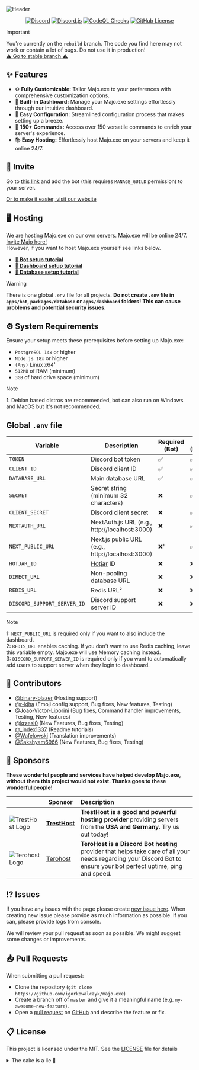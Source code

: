 ![Header](https://github.com/IgorKowalczyk/majo.exe/assets/49127376/8fd53e0b-1902-460c-9d6c-7d42ea84f8bb)

<p align="center">
 <a href="https://majoexe.xyz/server"><img src="https://img.shields.io/discord/666599184844980224?color=%234552ef&logo=discord&label=Discord&style=flat&logoColor=fff" alt="Discord" /></a>
 <a href="https://www.npmjs.com/package/discord.js"><img src="https://img.shields.io/badge/Discord.js-v14-%234552ef?style=flat&logo=npm&logoColor=fff" alt="Discord.js" /></a>
 <a href="https://majoexe.xyz/"><img src="https://img.shields.io/github/actions/workflow/status/igorkowalczyk/majo.exe/codeql-analysis.yml?branch=rebuild&style=flat&label=CodeQL&logo=github&color=%234552ef" alt="CodeQL Checks" /></a>
 <a href="https://majoexe.xyz"><img src="https://img.shields.io/github/license/igorkowalczyk/majo.exe?style=flat&;logo=github&label=License&color=%234552ef" alt="GitHub License" /></a>
</p>

> [!IMPORTANT]
> You're currently on the <code>rebuild</code> branch. The code you find here may not work or contain a lot of bugs. Do not use it in production!  
> [⚠️ Go to stable branch ⚠️](https://github.com/IgorKowalczyk/majo.exe/tree/master)

## ✨ Features

- ⚙️ **Fully Customizable:** Tailor Majo.exe to your preferences with comprehensive customization options.
- 🌆 **Built-in Dashboard:** Manage your Majo.exe settings effortlessly through our intuitive dashboard.
- 📝 **Easy Configuration:** Streamlined configuration process that makes setting up a breeze.
- 💯 **150+ Commands:** Access over 150 versatile commands to enrich your server's experience.
- 📚 **Easy Hosting:** Effortlessly host Majo.exe on your servers and keep it online 24/7.

## 🔗 Invite

Go to [this link](https://discord.com/oauth2/authorize/?permissions=4294967287&scope=bot%20applications.commands&client_id=949342410150924319) and add the bot (this requires `MANAGE_GUILD` permission) to your server.

[Or to make it easier, visit our website](https://beta.majoexe.xyz/)

## 🖥️ Hosting

We are hosting Majo.exe on our own servers. Majo.exe will be online 24/7. [Invite Majo here!](https://beta.majoexe.xyz/api/invite)  
However, if you want to host Majo.exe yourself see links below.

- **[🤖 Bot setup tutorial](/apps/bot/README.md)**
- **[🔩 Dashboard setup tutorial](/apps/dashboard/README.md)**
- **[📝 Database setup tutorial](/packages/database/README.md)**

> [!WARNING]
> There is one global `.env` file for all projects. **Do not create `.env` file in `apps/bot`, `packages/database` or `apps/dashboard` folders!** **This can cause problems and potential security issues.**

## ⚙️ System Requirements

Ensure your setup meets these prerequisites before setting up Majo.exe:

- `PostgreSQL 14x` or higher
- `Node.js 18x` or higher
- `(Any)` Linux x64¹
- `512MB` of RAM (minimum)
- `3GB` of hard drive space (minimum)

> [!NOTE]
> 1: Debian based distros are recommended, bot can also run on Windows and MacOS but it's not recommended.

## Global `.env` file

| Variable                    | Description                                      | Required (Bot) | Required (Dashboard) |
| --------------------------- | ------------------------------------------------ | -------------- | -------------------- |
| `TOKEN`                     | Discord bot token                                | ✅             | ✅                   |
| `CLIENT_ID`                 | Discord client ID                                | ✅             | ✅                   |
| `DATABASE_URL`              | Main database URL                                | ✅             | ✅                   |
| `SECRET`                    | Secret string (minimum 32 characters)            | ❌             | ✅                   |
| `CLIENT_SECRET`             | Discord client secret                            | ❌             | ✅                   |
| `NEXTAUTH_URL`              | NextAuth.js URL (e.g., http://localhost:3000)    | ❌             | ✅                   |
| `NEXT_PUBLIC_URL`           | Next.js public URL (e.g., http://localhost:3000) | ❌¹            | ✅                   |
| `HOTJAR_ID`                 | [Hotjar](https://hotjar.com) ID                  | ❌             | ❌                   |
| `DIRECT_URL`                | Non-pooling database URL                         | ❌             | ❌                   |
| `REDIS_URL`                 | Redis URL²                                       | ❌             | ❌                   |
| `DISCORD_SUPPORT_SERVER_ID` | Discord support server ID                        | ❌             | ❌³                  |

<!-- prettier-ignore-start -->
> [!NOTE]
> 1: `NEXT_PUBLIC_URL` is required only if you want to also include the dashboard.  
> 2: `REDIS_URL` enables caching. If you don't want to use Redis caching, leave this variable empty. Majo.exe will use Memory caching instead.  
> 3: `DISCORD_SUPPORT_SERVER_ID` is required only if you want to automatically add users to support server when they login to dashboard.
<!-- prettier-ignore-end -->

## 📝 Contributors

- [@binary-blazer](https://github.com/binary-blazer) (Hosting support)
- [@r-kjha](https://github.com/r-kjha) (Emoji config support, Bug fixes, New features, Testing)
- [@Joao-Victor-Liporini](https://github.com/Joao-Victor-Liporini) (Bug fixes, Command handler improvements, Testing, New features)
- [@krzesl0](https://github.com/krzesl0) (New Features, Bug fixes, Testing)
- [@\_index1337](https://github.com/index1337) (Readme tutorials)
- [@Wafelowski](https://github.com/HeavyWolfPL) (Translation improvements)
- [@Sakshyam6966](https://github.com/Sakshyam6966) (New Features, Bug fixes, Testing)

## 💝 Sponsors

**These wonderful people and services have helped develop Majo.exe, without them this project would not exist. Thanks goes to these wonderful people!**

|                                                                                                                                                             | Sponsor                                                             | Description                                                                                                                                                         |
| ----------------------------------------------------------------------------------------------------------------------------------------------------------- | ------------------------------------------------------------------- | :------------------------------------------------------------------------------------------------------------------------------------------------------------------ |
| ![TrestHost Logo](https://media.discordapp.net/attachments/1016532713173426297/1137629737334870038/tresthost.png?width=112&height=112)                      | [**TrestHost**](https://dash.tresthost.me/register?ref=majonez.exe) | **TrestHost is a good and powerful hosting provider** providing servers from the **USA and Germany**. Try us out today!                                             |
| ![Terohost Logo](https://media.discordapp.net/attachments/905722570286960650/1139902959308783677/943e2f13a56ed86da3bfd4ffcbd5094e.png?width=112&height=112) | [Terohost](https://my.terohost.com/aff.php?aff=17)                  | **TeroHost is a Discord Bot hosting** provider that helps take care of all your needs regarding your Discord Bot to ensure your bot perfect uptime, ping and speed. |

## ⁉️ Issues

If you have any issues with the page please create [new issue here](https://github.com/igorkowalczyk/majo.exe/issues). When creating new issue please provide as much information as possible. If you can, please provide logs from console.

We will review your pull request as soon as possible. We might suggest some changes or improvements.

## 📥 Pull Requests

When submitting a pull request:

- Clone the repository (`git clone https://github.com/igorkowalczyk/majo.exe`)
- Create a branch off of `master` and give it a meaningful name (e.g. `my-awesome-new-feature`).
- Open a [pull request](https://github.com/igorkowalczyk/majo.exe/pulls) on [GitHub](https://github.com) and describe the feature or fix.

## 📋 License

This project is licensed under the MIT. See the [LICENSE](https://github.com/igorkowalczyk/majo.exe/blob/master/license.md) file for details

<details>
 <summary>The cake is a lie 🍰</summary>

<a href="https://igorkowalczyk.dev"><img src="https://views.igorkowalczyk.vercel.app/api/badge/majo.exe?style=flat-square&color=333333&label=Repo+views" alt="Github repository views"></a>

</details>
